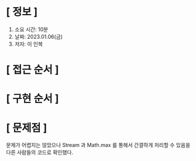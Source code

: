 # **[ 정보 ]**
1. 소요 시간: 10분 
2. 날짜: 2023.01.06(금)
3. 저자: 이 인복

# **[ 접근 순서 ]**

# **[ 구현 순서 ]**

# **[ 문제점 ]**
문제가 어렵지는 않았으나 Stream 과 Math.max 를 통해서 간결하게 처리할 수 있음을
다른 사람들의 코드로 확인했다.